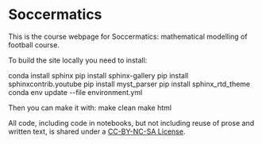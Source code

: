 # Soccermatics 

This is the course webpage for Soccermatics: mathematical modelling of football course.

To build the site locally you need to install:

conda install sphinx
pip install sphinx-gallery
pip install sphinxcontrib.youtube
pip install myst_parser
pip install sphinx_rtd_theme
conda env update --file environment.yml 


Then you can make it with:
make clean
make html



All code, including code in notebooks, but not including reuse of 
prose and written text, is shared under a [CC-BY-NC-SA License](https://creativecommons.org/licenses/by-nc-sa/4.0).
